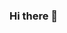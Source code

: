 ### Hi there 👋

<!--
**MOuldycheese123/MOuldycheese123** is a ✨ _special_ ✨ repository because its `README.md` (this file) appears on your GitHub profile.

Here are some ideas to get you started:

- 🔭 I’m currently working on my repository
- 🌱 I’m currently learning computer science and coding 
- 👯 I’m looking to collaborate on coding
- 🤔 I’m looking for help when needed 
- 💬 Ask me about the things I have knowledge about
- 📫 How to reach me: you can't
- 😄 Pronouns: he/him
- ⚡ Fun fact: life: i was almost going to die because of anesthesia
- https://www.tigers-world.com/wp-content/uploads/Bengal.jpg
- https://www.youtube.com/
I lke watermelon
I am from this world 
I play like to play chess
![66f-1](https://user-images.githubusercontent.com/112802508/204133788-a62a077e-f4c2-4d5f-9e16-72a6bde84cb2.jpg)

